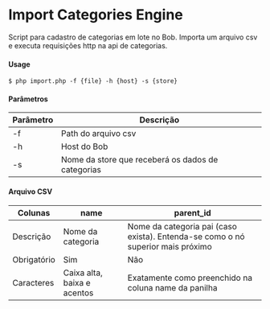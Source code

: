# Import Categories Engine
Script para cadastro de categorias em lote no Bob. Importa um arquivo csv e executa requisições http na api de categorias.

#### Usage
```
$ php import.php -f {file} -h {host} -s {store}
```

#### Parâmetros
|Parâmetro|Descrição|
|---|---|
|-f|Path do arquivo csv|
|-h|Host do Bob|
|-s|Nome da store que receberá os dados de categorias|

#### Arquivo CSV
|Colunas|name|parent_id|
| --- | --- | --- |
|Descrição|Nome da categoria|Nome da categoria pai (caso exista). Entenda-se como o nó superior mais próximo|
|Obrigatório|Sim|Não|
|Caracteres|Caixa alta, baixa e acentos|Exatamente como preenchido na coluna name da panilha|